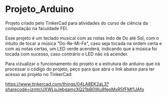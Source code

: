 # Projeto_Arduino
Projeto criado pelo TinkerCad para atividades do curso de ciência da computação na faculdade FEI.

Esse projeto é um teclado musical com as notas indo de Do até Sol, com o intuito de tocar a música "Do-Re-Mi-Fa", caso seja tocada na ordem certa e com as notas certas, um LED verde acenderá, indicando que a música foi tocada com sucesso, caso contrário o LED não irá acender.

Para vizualizar o funcionamento do projeto e a estrutura do arduino que irá processar o código do projeto, peço para que abra o link abaixo para ter acesso ao projeto no TinkerCad:

https://www.tinkercad.com/things/04LA8EK2aL3?sharecode=jzmtcUXWLpJebgamcXQ21bB0Wu8fepMxR5fFMf1JAfo
